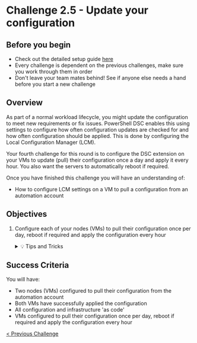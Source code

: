 # Challenge 2.5 - Update your configuration

## Before you begin

* Check out the detailed setup guide [here](Setup/readme.md)
* Every challenge is dependent on the previous challenges, make sure you work through them in order
* Don't leave your team mates behind! See if anyone else needs a hand before you start a new challenge

## Overview

As part of a normal workload lifecycle, you might update the configuration to meet new requirements or fix issues. PowerShell DSC enables this using settings to configure how often configuration updates are checked for and how often configuration should be applied. This is done by configuring the Local Configuration Manager (LCM).

Your fourth challenge for this round is to configure the DSC extension on your VMs to update (pull) their configuration once a day and apply it every hour. You also want the servers to automatically reboot if required.

Once you have finished this challenge you will have an understanding of:

* How to configure LCM settings on a VM to pull a configuration from an automation account

## Objectives

1. Configure each of your nodes (VMs) to pull their configuration once per day, reboot if required and apply the configuration every hour

    <details>
    <summary>💡 Tips and Tricks</summary>
    <ul>
        <li>You can read all about the LCM settings in the DSC VM extension [here](https://docs.microsoft.com/en-us/azure/virtual-machines/extensions/dsc-template#default-configuration-script)</li>
    </ul>
    </details>

## Success Criteria

You will have:
 - Two nodes (VMs) configured to pull their configuration from the automation account
 - Both VMs have successfully applied the configuration
 - All configuration and infrastructure 'as code'
 - VMs configured to pull their configuration once per day, reboot if required and apply the configuration every hour

[< Previous Challenge](../2.3/readme.md)